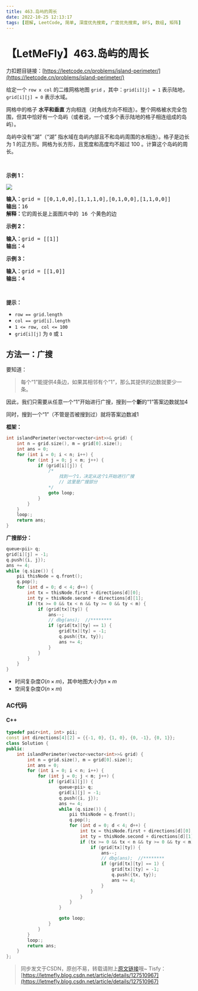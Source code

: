 ```yaml
---
title: 463.岛屿的周长
date: 2022-10-25 12:13:17
tags: [题解, LeetCode, 简单, 深度优先搜索, 广度优先搜索, BFS, 数组, 矩阵]
---
```


# 【LetMeFly】463.岛屿的周长

力扣题目链接：[https://leetcode.cn/problems/island-perimeter/](https://leetcode.cn/problems/island-perimeter/)

<p>给定一个 <code>row x col</code> 的二维网格地图 <code>grid</code> ，其中：<code>grid[i][j] = 1</code> 表示陆地， <code>grid[i][j] = 0</code> 表示水域。</p>

<p>网格中的格子 <strong>水平和垂直</strong> 方向相连（对角线方向不相连）。整个网格被水完全包围，但其中恰好有一个岛屿（或者说，一个或多个表示陆地的格子相连组成的岛屿）。</p>

<p>岛屿中没有“湖”（“湖” 指水域在岛屿内部且不和岛屿周围的水相连）。格子是边长为 1 的正方形。网格为长方形，且宽度和高度均不超过 100 。计算这个岛屿的周长。</p>

<p> </p>

<p><strong>示例 1：</strong></p>

<!-- <p><img src="https://assets.leetcode-cn.com/aliyun-lc-upload/uploads/2018/10/12/island.png" /></p> -->
<!-- <p><img src="https://p3-juejin.byteimg.com/tos-cn-i-k3u1fbpfcp/f66f804f1ab649d1a26cbc44e44aeee3~tplv-k3u1fbpfcp-zoom-1.image" alt="掘金图源"/></p> -->
<p><img src="https://img-blog.csdnimg.cn/eb11a3cbad234923a14025b3e03f838d.png" /></p>


<pre>
<strong>输入：</strong>grid = [[0,1,0,0],[1,1,1,0],[0,1,0,0],[1,1,0,0]]
<strong>输出：</strong>16
<strong>解释：</strong>它的周长是上面图片中的 16 个黄色的边</pre>

<p><strong>示例 2：</strong></p>

<pre>
<strong>输入：</strong>grid = [[1]]
<strong>输出：</strong>4
</pre>

<p><strong>示例 3：</strong></p>

<pre>
<strong>输入：</strong>grid = [[1,0]]
<strong>输出：</strong>4
</pre>

<p> </p>

<p><strong>提示：</strong></p>

<ul>
    <li><code>row == grid.length</code></li>
    <li><code>col == grid[i].length</code></li>
    <li><code>1 <= row, col <= 100</code></li>
    <li><code>grid[i][j]</code> 为 <code>0</code> 或 <code>1</code></li>
</ul>


    
## 方法一：广搜

要知道：

> 每个“1”能提供$4$条边，如果其相邻有个“1”，那么其提供的边数就要少一条。

因此，我们只需要从任意一个“1”开始进行广搜，搜到一个**新**的“1”答案边数就加4

同时，搜到一个“1”（不管是否被搜到过）就将答案边数减1

**框架：**

```cpp
int islandPerimeter(vector<vector<int>>& grid) {
    int n = grid.size(), m = grid[0].size();
    int ans = 0;
    for (int i = 0; i < n; i++) {
        for (int j = 0; j < m; j++) {
            if (grid[i][j]) {
                /*
                    找到一个1，决定从这个1开始进行广搜
                    // 这里是广搜部分
                */
                goto loop;
            }
        }
    }
    loop:;
    return ans;
}
```

**广搜部分：**

```cpp
queue<pii> q;
grid[i][j] = -1;
q.push({i, j});
ans += 4;
while (q.size()) {
    pii thisNode = q.front();
    q.pop();
    for (int d = 0; d < 4; d++) {
        int tx = thisNode.first + directions[d][0];
        int ty = thisNode.second + directions[d][1];
        if (tx >= 0 && tx < n && ty >= 0 && ty < m) {
            if (grid[tx][ty]) {
                ans--;
                // dbg(ans);  //********
                if (grid[tx][ty] == 1) {
                    grid[tx][ty] = -1;
                    q.push({tx, ty});
                    ans += 4;
                }
            }
        }
    }
}
```

+ 时间复杂度$O(n\times m)$，其中地图大小为$n\times m$
+ 空间复杂度$O(n\times m)$

### AC代码

#### C++

```cpp
typedef pair<int, int> pii;
const int directions[4][2] = {{-1, 0}, {1, 0}, {0, -1}, {0, 1}};
class Solution {
public:
    int islandPerimeter(vector<vector<int>>& grid) {
        int n = grid.size(), m = grid[0].size();
        int ans = 0;
        for (int i = 0; i < n; i++) {
            for (int j = 0; j < m; j++) {
                if (grid[i][j]) {
                    queue<pii> q;
                    grid[i][j] = -1;
                    q.push({i, j});
                    ans += 4;
                    while (q.size()) {
                        pii thisNode = q.front();
                        q.pop();
                        for (int d = 0; d < 4; d++) {
                            int tx = thisNode.first + directions[d][0];
                            int ty = thisNode.second + directions[d][1];
                            if (tx >= 0 && tx < n && ty >= 0 && ty < m) {
                                if (grid[tx][ty]) {
                                    ans--;
                                    // dbg(ans);  //********
                                    if (grid[tx][ty] == 1) {
                                        grid[tx][ty] = -1;
                                        q.push({tx, ty});
                                        ans += 4;
                                    }
                                }
                            }
                        }
                    }

                    goto loop;
                }
            }
        }
        loop:;
        return ans;
    }
};
```

> 同步发文于CSDN，原创不易，转载请附上[原文链接](https://blog.tisfy.eu.org/2022/10/25/LeetCode%200463.%E5%B2%9B%E5%B1%BF%E7%9A%84%E5%91%A8%E9%95%BF/)哦~
> Tisfy：[https://letmefly.blog.csdn.net/article/details/127510967](https://letmefly.blog.csdn.net/article/details/127510967)
